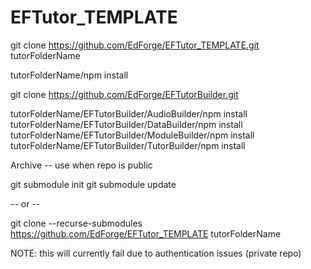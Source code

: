 ﻿# EFTutor_TEMPLATE


git clone https://github.com/EdForge/EFTutor_TEMPLATE.git  tutorFolderName

tutorFolderName/npm install

git clone https://github.com/EdForge/EFTutorBuilder.git

tutorFolderName/EFTutorBuilder/AudioBuilder/npm install
tutorFolderName/EFTutorBuilder/DataBuilder/npm install
tutorFolderName/EFTutorBuilder/ModuleBuilder/npm install
tutorFolderName/EFTutorBuilder/TutorBuilder/npm install






Archive -- use when repo is public

git submodule init
git submodule update

 -- or --
 
git clone --recurse-submodules https://github.com/EdForge/EFTutor_TEMPLATE tutorFolderName

NOTE: this will currently fail due to authentication issues (private repo)
